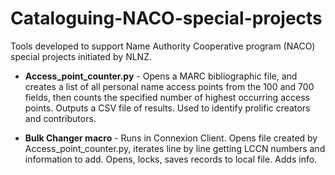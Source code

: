 # Cataloguing-NACO-special-projects
Tools developed to support Name Authority Cooperative program (NACO) special projects initiated by NLNZ.

- **Access_point_counter.py** - Opens a MARC bibliographic file, and creates a list of all personal name access points from the 100 and 700 fields, 
then counts the specified number of highest occurring access points. Outputs a CSV file of results. Used to identify prolific creators and contributors.

- **Bulk Changer macro** - Runs in Connexion Client. Opens file created by Access_point_counter.py, iterates line by line getting LCCN numbers and information to add. Opens, locks, saves records to local file. Adds info.
